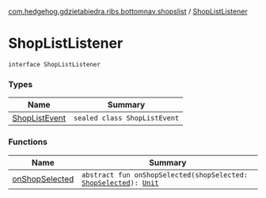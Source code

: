 [com.hedgehog.gdzietabiedra.ribs.bottomnav.shopslist](../index.md) / [ShopListListener](./index.md)

# ShopListListener

`interface ShopListListener`

### Types

| Name | Summary |
|---|---|
| [ShopListEvent](-shop-list-event/index.md) | `sealed class ShopListEvent` |

### Functions

| Name | Summary |
|---|---|
| [onShopSelected](on-shop-selected.md) | `abstract fun onShopSelected(shopSelected: `[`ShopSelected`](-shop-list-event/-shop-selected/index.md)`): `[`Unit`](https://kotlinlang.org/api/latest/jvm/stdlib/kotlin/-unit/index.html) |
